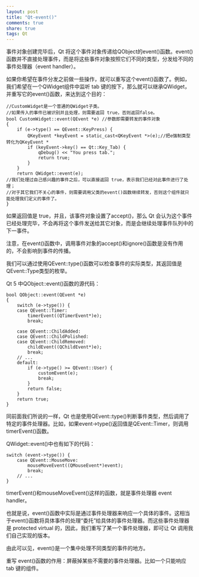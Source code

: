 ```yaml
---
layout: post
title: "Qt-event()" 
comments: true
share: true
tags: Qt
---
```





事件对象创建完毕后，Qt 将这个事件对象传递给QObject的event()函数。event()函数并不直接处理事件，而是将这些事件对象按照它们不同的类型，分发给不同的事件处理器（event handler）。

如果你希望在事件分发之前做一些操作，就可以重写这个event()函数了。例如，我们希望在一个QWidget组件中监听 tab 键的按下，那么就可以继承QWidget，并重写它的event()函数，来达到这个目的：

	//CustomWidget是一个普通的QWidget子类。
	//如果传入的事件已被识别并且处理，则需要返回 true，否则返回false。
	bool CustomWidget::event(QEvent *e) //参数即需要转发的事件对象
	{
	    if (e->type() == QEvent::KeyPress) {
	        QKeyEvent *keyEvent = static_cast<QKeyEvent *>(e);//把e强制类型转化为QKeyEvent *
	        if (keyEvent->key() == Qt::Key_Tab) {
	            qDebug() << "You press tab.";	
	            return true;
	        }
	    }
	    return QWidget::event(e);
	//我们处理过自己感兴趣的事件之后，可以直接返回 true，表示我们已经对此事件进行了处理；
	//对于其它我们不关心的事件，则需要调用父类的event()函数继续转发，否则这个组件就只能处理我们定义的事件了。
	}

如果返回值是 true，并且，该事件对象设置了accept()，那么 Qt 会认为这个事件已经处理完毕，不会再将这个事件发送给其它对象，而是会继续处理事件队列中的下一事件。


注意，在event()函数中，调用事件对象的accept()和ignore()函数是没有作用的，不会影响到事件的传播。

我们可以通过使用QEvent::type()函数可以检查事件的实际类型，其返回值是QEvent::Type类型的枚举。


Qt 5 中QObject::event()函数的源代码：

	bool QObject::event(QEvent *e)
	{
	    switch (e->type()) {
	    case QEvent::Timer:
	        timerEvent((QTimerEvent*)e);
	        break;
	 
	    case QEvent::ChildAdded:
	    case QEvent::ChildPolished:
	    case QEvent::ChildRemoved:
	        childEvent((QChildEvent*)e);
	        break;
	    // ...
	    default:
	        if (e->type() >= QEvent::User) {
	            customEvent(e);
	            break;
	        }
	        return false;
	    }
	    return true;
	}

同前面我们所说的一样，Qt 也是使用QEvent::type()判断事件类型，然后调用了特定的事件处理器。比如，如果event->type()返回值是QEvent::Timer，则调用timerEvent()函数。

QWidget::event()中也有如下的代码：

	switch (event->type()) {
	    case QEvent::MouseMove:
	        mouseMoveEvent((QMouseEvent*)event);
	        break;
	    // ...
	}
		
timerEvent()和mouseMoveEvent()这样的函数，就是事件处理器 event handler。

也就是说，event()函数中实际是通过事件处理器来响应一个具体的事件。这相当于event()函数将具体事件的处理“委托”给具体的事件处理器。而这些事件处理器是 protected virtual 的，因此，我们重写了某一个事件处理器，即可让 Qt 调用我们自己实现的版本。

由此可以见，event()是一个集中处理不同类型的事件的地方。

重写 event()函数的作用：屏蔽掉某些不需要的事件处理器。比如一个只能响应 tab 键的组件。